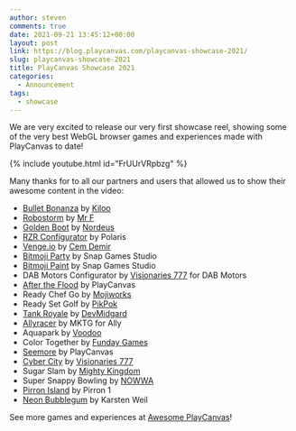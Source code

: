```yaml
---
author: steven
comments: true
date: 2021-09-21 13:45:12+00:00
layout: post
link: https://blog.playcanvas.com/playcanvas-showcase-2021/
slug: playcanvas-showcase-2021
title: PlayCanvas Showcase 2021
categories:
  - Announcement
tags:
  - showcase
---
```


We are very excited to release our very first showcase reel, showing some of the very best WebGL browser games and experiences made with PlayCanvas to date!

{% include youtube.html id="FrUUrVRpbzg" %}

Many thanks for to all our partners and users that allowed us to show their awesome content in the video:

- [Bullet Bonanza](https://www.bulletbonanza.io/) by [Kiloo](https://www.kiloo.com/)
- [Robostorm](https://robostorm.io/) by [Mr F](https://twitter.com/guycalledfrank)
- [Golden Boot](https://www.facebook.com/instantgames/play/267920816949420/) by [Nordeus](https://nordeus.com/)
- [RZR Configurator](https://rzr.polaris.com/en-us/) by Polaris
- [Venge.io](https://venge.io/) by [Cem Demir](https://twitter.com/cemdemir)
- [Bitmoji Party](https://www.youtube.com/watch?v=zlbRDJhUXwE) by Snap Games Studio
- [Bitmoji Paint](https://newsroom.snap.com/en-GB/bitmoji-paint) by Snap Games Studio
- DAB Motors Configurator by [Visionaries 777](https://www.vz777.com/) for DAB Motors
- [After the Flood](https://playcanvas.com/project/529572/overview/after-the-flood) by PlayCanvas
- Ready Chef Go by [Mojiworks](https://www.mojiworks.com/)
- Ready Set Golf by [PikPok](https://pikpok.com/)
- [Tank Royale](https://tankroyale.io/) by [DevMidgard](https://twitter.com/devMidgard)
- [Allyracer](https://www.allyracer.com/) by MKTG for Ally
- Aquapark by [Voodoo](https://www.voodoo.io/)
- Color Together by [Funday Games](https://www.fundaygames.dk/)
- [Seemore](https://playcanvas.com/project/612100/overview/seemore) by PlayCanvas
- [Cyber City](https://vz777.com/cybercity/index.html) by [Visionaries 777](https://www.vz777.com/)
- Sugar Slam by [Mighty Kingdom](https://www.mightykingdom.com/)
- Super Snappy Bowling by [NOWWA](https://www.supersnappy.io/)
- [Pirron Island](https://playcanv.as/p/NHA6X1lI/) by Pirron 1
- [Neon Bubblegum](https://www.rtz23.de/) by Karsten Weil

See more games and experiences at [Awesome PlayCanvas](https://github.com/playcanvas/awesome-playcanvas)!
